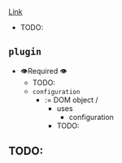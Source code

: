 [Link](https://maven.apache.org/ref/4.0.0-alpha-9/maven-model/maven.html)

* TODO:
## `plugin`
* 👁️Required 👁️
  * TODO:
  * `configuration`
    * := DOM object / 
      * uses
        * configuration
      * TODO:

## TODO: